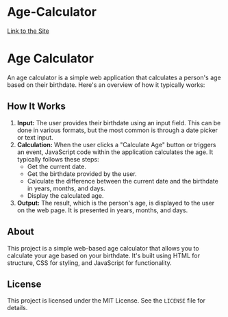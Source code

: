 # Age-Calculator
[Link to the Site](https://superlative-naiad-eed992.netlify.app)




<!DOCTYPE html>
<html>
<head>
    <title>Age Calculator README</title>
</head>
<body>
    <h1>Age Calculator</h1>
    <p>An age calculator is a simple web application that calculates a person's age based on their birthdate. Here's an overview of how it typically works:</p>

 <h2>How It Works</h2>
    <ol>
        <li><strong>Input:</strong> The user provides their birthdate using an input field. This can be done in various formats, but the most common is through a date picker or text input.</li>
        <li><strong>Calculation:</strong> When the user clicks a "Calculate Age" button or triggers an event, JavaScript code within the application calculates the age. It typically follows these steps:
            <ul>
                <li>Get the current date.</li>
                <li>Get the birthdate provided by the user.</li>
                <li>Calculate the difference between the current date and the birthdate in years, months, and days.</li>
                <li>Display the calculated age.</li>
            </ul>
        </li>
        <li><strong>Output:</strong> The result, which is the person's age, is displayed to the user on the web page. It is presented in years, months, and days.</li>
    </ol>

 <h2>About</h2>
    <p>This project is a simple web-based age calculator that allows you to calculate your age based on your birthdate. It's built using HTML for structure, CSS for styling, and JavaScript for functionality.</p>

<h2>License</h2>
    <p>This project is licensed under the MIT License. See the <code>LICENSE</code> file for details.</p>
</body>
</html>

